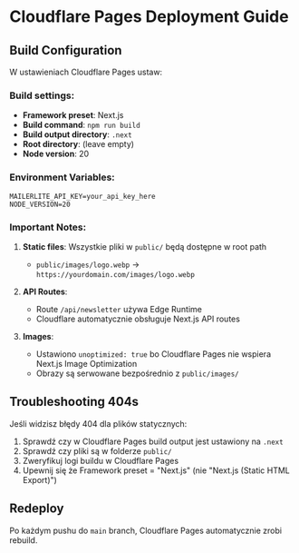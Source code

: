 # Cloudflare Pages Deployment Guide

## Build Configuration

W ustawieniach Cloudflare Pages ustaw:

### Build settings:
- **Framework preset**: Next.js
- **Build command**: `npm run build`
- **Build output directory**: `.next`
- **Root directory**: (leave empty)
- **Node version**: 20

### Environment Variables:
```
MAILERLITE_API_KEY=your_api_key_here
NODE_VERSION=20
```

### Important Notes:

1. **Static files**: Wszystkie pliki w `public/` będą dostępne w root path
   - `public/images/logo.webp` → `https://yourdomain.com/images/logo.webp`

2. **API Routes**:
   - Route `/api/newsletter` używa Edge Runtime
   - Cloudflare automatycznie obsługuje Next.js API routes

3. **Images**:
   - Ustawiono `unoptimized: true` bo Cloudflare Pages nie wspiera Next.js Image Optimization
   - Obrazy są serwowane bezpośrednio z `public/images/`

## Troubleshooting 404s

Jeśli widzisz błędy 404 dla plików statycznych:

1. Sprawdź czy w Cloudflare Pages build output jest ustawiony na `.next`
2. Sprawdź czy pliki są w folderze `public/`
3. Zweryfikuj logi buildu w Cloudflare Pages
4. Upewnij się że Framework preset = "Next.js" (nie "Next.js (Static HTML Export)")

## Redeploy

Po każdym pushu do `main` branch, Cloudflare Pages automatycznie zrobi rebuild.
